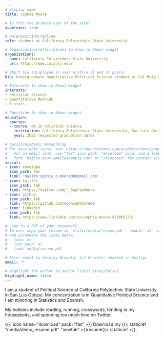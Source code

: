 ```yaml
---
# Display name
title: Sophie Moore

# Is this the primary user of the site?
superuser: true

# Role/position/tagline
role: student at California Polytechnic State University

# Organizations/Affiliations to show in About widget
organizations:
- name: California Polytechnic State University
  url: https://www.calpoly.edu/

# Short bio (displayed in user profile at end of posts)
bio: Undergraduate Quantitative Political Science student at Cal Poly SLO

# Interests to show in About widget
interests:
- Political Science
- Quantitative Methods 
- R stats

# Education to show in About widget
education:
  courses:
  - course: BA in Political Science
    institution: California Polytechnic State University, San Luis Obispo
    year: 2022 (expected graduation date)

# Social/Academic Networking
# For available icons, see: https://sourcethemes.com/academic/docs/page-builder/#icons
#   For an email link, use "fas" icon pack, "envelope" icon, and a link in the
#   form "mailto:your-email@example.com" or "/#contact" for contact widget.
social:
- icon: envelope
  icon_pack: fas
  link: 'mailto:sophie.b.moore00@gmail.com'
- icon: twitter
  icon_pack: fab
  link: https://twitter.com/__SophieMoore 
- icon: github
  icon_pack: fab
  link: https://github.com/sophiebmoore00
- icon: linkedin
  icon_pack: fab
  link: https://www.linkedin.com/in/sophie-moore-4728b517b/

# Link to a PDF of your resume/CV.
# To use: copy your resume to `static/media/resume.pdf`, enable `ai` icons in `params.toml`, 
# and uncomment the lines below.
# - icon: cv
#   icon_pack: ai
#   link: media/resume.pdf

# Enter email to display Gravatar (if Gravatar enabled in Config)
email: ""

# Highlight the author in author lists? (true/false)
highlight_name: false
---
```


I am a student of Political Science at California Polytechnic State University in San Luis Obispo. My concentration is in Quantitative Political Science and I am minoring in Statistics and Spanish. 

My hobbies include reading, running, crosswords, tending to my houseplants, and spending too much time on Twitter. 

{{< icon name="download" pack="fas" >}} Download my {{< staticref "media/demo_resume.pdf" "newtab" >}}resumé{{< /staticref >}}.
